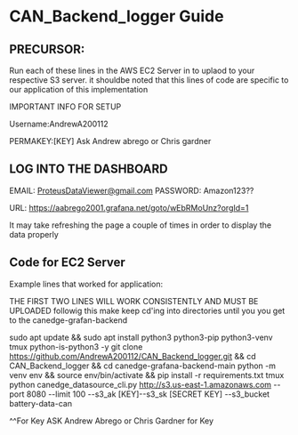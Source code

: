 # CAN_Backend_logger Guide

## PRECURSOR:
Run each of these lines in the AWS EC2 Server in to uplaod to your respective S3 server. it shouldbe noted that this lines of code are specific to our
application of this implementation

IMPORTANT INFO FOR SETUP

Username:AndrewA200112

PERMAKEY:[KEY] Ask Andrew abrego or Chris gardner

## LOG INTO THE DASHBOARD
EMAIL: ProteusDataViewer@gmail.com
PASSWORD: Amazon123??

URL: https://aabrego2001.grafana.net/goto/wEbRMoUnz?orgId=1

It may take refreshing the page a couple of times in order to display the data properly

## Code for EC2 Server

Example lines that worked for application: 

THE FIRST TWO LINES WILL WORK CONSISTENTLY AND MUST BE UPLOADED 
followig this make keep cd'ing into directories until you you get to the canedge-grafan-backend

sudo apt update && sudo apt install python3 python3-pip python3-venv tmux python-is-python3 -y
git clone https://github.com/AndrewA200112/CAN_Backend_logger.git && cd CAN_Backend_logger && cd canedge-grafana-backend-main
python -m venv env && source env/bin/activate && pip install -r requirements.txt
tmux
python canedge_datasource_cli.py http://s3.us-east-1.amazonaws.com --port 8080 --limit 100 --s3_ak [KEY]--s3_sk [SECRET KEY] --s3_bucket battery-data-can 

^^For Key ASK Andrew Abrego or Chris Gardner for Key
